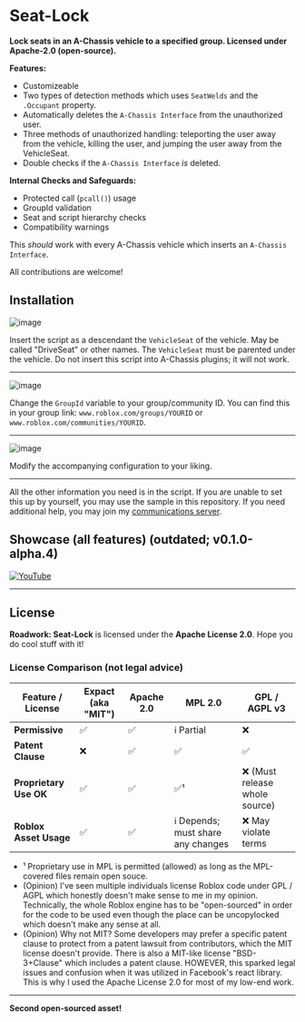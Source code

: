 # Seat-Lock
**Lock seats in an A-Chassis vehicle to a specified group. Licensed under Apache-2.0 (open-source).**

**Features:**
* Customizeable
* Two types of detection methods which uses `SeatWelds` and the `.Occupant` property.
* Automatically deletes the `A-Chassis Interface` from the unauthorized user.
* Three methods of unauthorized handling: teleporting the user away from the vehicle, killing the user, and jumping the user away from the VehicleSeat.
* Double checks if the `A-Chassis Interface` *is* deleted.

**Internal Checks and Safeguards:**
* Protected call  (`pcall()`) usage
* GroupId validation
* Seat and script hierarchy checks
* Compatibility warnings

This *should* work with every A-Chassis vehicle which inserts an `A-Chassis Interface`.

All contributions are welcome!

## Installation

![image](https://codeberg.org/project-roadwork/seat-lock/raw/branch/development/photos/Screenshot%202025-04-22%20201454.png)

Insert the script as a descendant the `VehicleSeat` of the vehicle. May be called "DriveSeat" or other names. The `VehicleSeat` must be parented under the vehicle.
Do not insert this script into A-Chassis plugins; it will not work.

---

![image](https://codeberg.org/project-roadwork/seat-lock/raw/branch/development/photos/Screenshot%202025-04-22%20201720.png)

Change the `GroupId` variable to your group/community ID. 
You can find this in your group link: `www.roblox.com/groups/YOURID` or `www.roblox.com/communities/YOURID`.

---

![image](https://codeberg.org/project-roadwork/seat-lock/raw/branch/development/photos/Screenshot%202025-04-22%20201751.png)

Modify the accompanying configuration to your liking. 

---


All the other information you need is in the script. If you are unable to set this up by yourself, you may use the sample in this repository. If you need additional help, you may join my [communications server](https://illinois-roadbuff.github.io/to/dis-primary).

## Showcase (all features) (outdated; v0.1.0-alpha.4)
[![YouTube](http://i.ytimg.com/vi/003UnVzvEI4/hqdefault.jpg)](https://www.youtube.com/watch?v=003UnVzvEI4)

---

## License
**Roadwork: Seat-Lock** is licensed under the **Apache License 2.0**. Hope you do cool stuff with it! 

### License Comparison (not legal advice)

| Feature / License        | Expact (aka "MIT")    | Apache 2.0 | MPL 2.0       | GPL / AGPL v3               |
| ------------------------ | ------ | ---------- | ------------- | ------------------------ |
| **Permissive**           | ✅      | ✅          | ℹ️ Partial    | ❌                        |
| **Patent Clause**         | ❌      | ✅          | ✅             | ✅                        |
| **Proprietary Use OK**   | ✅      | ✅          | ✅¹           | ❌  (Must release whole source)                       |
| **Roblox Asset Usage**   | ✅      | ✅          | ℹ️ Depends; must share any changes    | ❌ May violate terms      |

* ¹ Proprietary use in MPL is permitted (allowed) as long as the MPL-covered files remain open souce.
* (Opinion) I've seen multiple individuals license Roblox code under GPL / AGPL which honestly doesn't make sense to me in my opinion. Technically, the whole Roblox engine has to be "open-sourced" in order for the code to be used even though the place can be uncopylocked which doesn't make any sense at all.
* (Opinion) Why not MIT? Some developers may prefer a specific patent clause to protect from a patent lawsuit from contributors, which the MIT license doesn't provide. There is also a MIT-like license "BSD-3+Clause" which includes a patent clause. HOWEVER, this sparked legal issues and confusion when it was utilized in Facebook's react library. This is why I used the Apache License 2.0 for most of my low-end work.

---

**Second open-sourced asset!**
